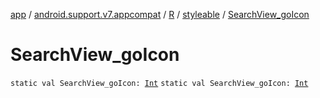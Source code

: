 [app](../../../index.md) / [android.support.v7.appcompat](../../index.md) / [R](../index.md) / [styleable](index.md) / [SearchView_goIcon](.)

# SearchView_goIcon

`static val SearchView_goIcon: `[`Int`](https://kotlinlang.org/api/latest/jvm/stdlib/kotlin/-int/index.html)
`static val SearchView_goIcon: `[`Int`](https://kotlinlang.org/api/latest/jvm/stdlib/kotlin/-int/index.html)